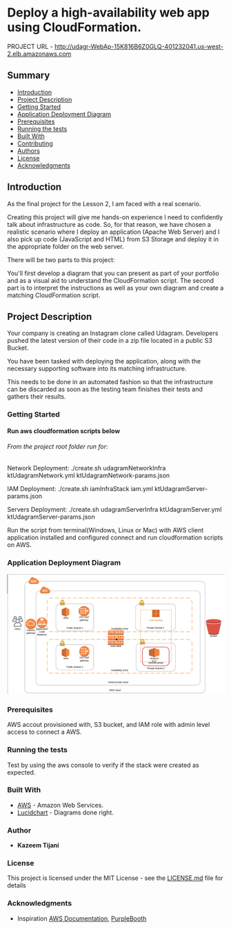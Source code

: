 # Deploy a high-availability web app using CloudFormation.

PROJECT URL - http://udagr-WebAp-15K816B6Z0GLQ-401232041.us-west-2.elb.amazonaws.com

## Summary
* [Introduction](#Introduction)
* [Project Description](#Project-Description)
* [Getting Started](#Getting-Started)
* [Application Deployment Diagram](#Application-Deployment-Diagram)
* [Prerequisites](#Prerequisites)
* [Running the tests](#Running-the-tests)
* [Built With](#Built-With)
* [Contributing](#Contributing)
* [Authors](#Authors)
* [License](#License)
* [Acknowledgments](#Acknowledgments)

## Introduction

As the final project for the Lesson 2, I am faced with a real scenario.

Creating this project will give me hands-on experience I need to confidently talk about infrastructure as code. So, for that reason, we have chosen a realistic scenario where I deploy an application (Apache Web Server) and I also pick up code (JavaScript and HTML) from S3 Storage and deploy it in the appropriate folder on the web server.

There will be two parts to this project:

You'll first develop a diagram that you can present as part of your portfolio and as a visual aid to understand the CloudFormation script.
The second part is to interpret the instructions as well as your own diagram and create a matching CloudFormation script.

## Project Description

Your company is creating an Instagram clone called Udagram. Developers pushed the latest version of their code in a zip file located in a public S3 Bucket.

You have been tasked with deploying the application, along with the necessary supporting software into its matching infrastructure.

This needs to be done in an automated fashion so that the infrastructure can be discarded as soon as the testing team finishes their tests and gathers their results.

### Getting Started
#### Run aws cloudformation scripts below

###### From the project root folder run for:

Network Deployment: ./create.sh udagramNetworkInfra ktUdagramNetwork.yml ktUdagramNetwork-params.json

IAM Deployment: ./create.sh iamInfraStack iam.yml ktUdagramServer-params.json

Servers Deployment:  ./create.sh udagramServerInfra ktUdagramServer.yml ktUdagramServer-params.json

Run the script from terminal(Windows, Linux or Mac) with AWS client application installed and configured connect and run cloudformation scripts on AWS.

### Application Deployment Diagram
  <img src="UdagramCloudInfraDiagram.png">
  
### Prerequisites

AWS accout provisioned with, S3 bucket,  and IAM role with admin level access to connect a AWS. 


### Running the tests
Test by using the aws console to verify if the stack were created as expected.


### Built With

* [AWS](https://aws.amazon.com/) - Amazon Web Services.
* [Lucidchart](https://www.lucidchart.com/pages/?noHomepageRedirect=true) - Diagrams done right.


### Author

* **Kazeem Tijani** 


### License

This project is licensed under the MIT License - see the [LICENSE.md](LICENSE.md) file for details

### Acknowledgments

* Inspiration [AWS Documentation](https://docs.aws.amazon.com/redshift/latest/dg/r_CREATE_TABLE_NEW.html),
[PurpleBooth](https://gist.github.com/PurpleBooth/109311bb0361f32d87a2)

